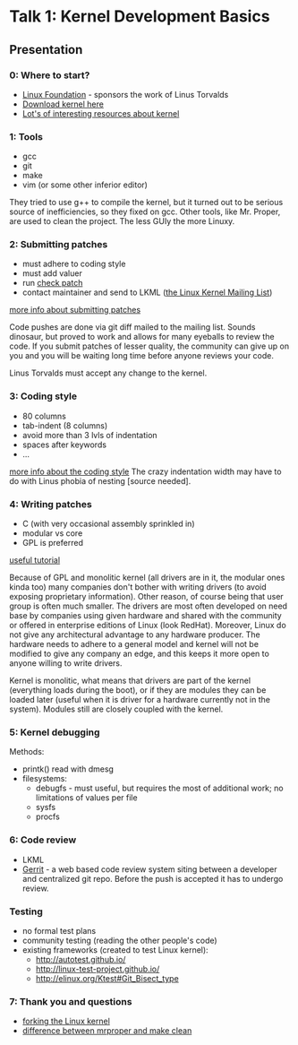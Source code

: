 # Talk 1: Kernel Development Basics

## Presentation

### 0: Where to start?

* [Linux Foundation](http://www.linuxfoundation.org/) - sponsors the work of Linus Torvalds
* [Download kernel here](https://www.kernel.org/)
* [Lot's of interesting resources about kernel](http://kernelnewbies.org/)

### 1: Tools

* gcc
* git
* make
* vim (or some other inferior editor)

They tried to use g++ to compile the kernel, but it turned out to be serious source of inefficiencies, so they fixed on gcc.
Other tools, like Mr. Proper, are used to clean the project.
The less GUIy the more Linuxy.

### 2: Submitting patches

* must adhere to coding style
* must add valuer
* run [check patch](http://www.checkpatch.pl)
* contact maintainer and send to LKML ([the Linux Kernel Mailing List](https://lkml.org/))

[more info about submitting patches](http://kernelnewbies.org/FirstKernelPatch)

Code pushes are done via git diff mailed to the mailing list. Sounds dinosaur, but proved to work and allows for many eyeballs to review the code. If you submit patches of lesser quality, the community can give up on you and you will be waiting long time before anyone reviews your code.

Linus Torvalds must accept any change to the kernel.

### 3: Coding style

* 80 columns
* tab-indent (8 columns)
* avoid more than 3 lvls of indentation
* spaces after keywords
* ...

[more info about the coding style](https://www.kernel.org/doc/Documentation/CodingStyle)
The crazy indentation width may have to do with Linus phobia of nesting [source needed].

### 4: Writing patches

* C (with very occasional assembly sprinkled in)
* modular vs core
* GPL is preferred

[useful tutorial](http://www.linuxvoice.com/be-a-kernel-hacker/)

Because of GPL and monolitic kernel (all drivers are in it, the modular ones kinda too) many companies don't bother with writing drivers (to avoid exposing proprietary information). Other reason, of course being that user group is often much smaller. The drivers are most often developed on need base by companies using given hardware and shared with the community or offered in enterprise editions of Linux (look RedHat). Moreover, Linux do not give any architectural advantage to any hardware producer. The hardware needs to adhere to a general model and kernel will not be modified to give any company an edge, and this keeps it more open to anyone willing to write drivers.

Kernel is monolitic, what means that drivers are part of the kernel (everything loads during the boot), or if they are modules they can be loaded later (useful when it is driver for a hardware currently not in the system). Modules still are closely coupled with the kernel.
### 5: Kernel debugging

Methods:
 * printk() read with dmesg
 * filesystems:
   * debugfs - must useful, but requires the most of additional work; no limitations of values per file
   * sysfs
   * procfs

### 6: Code review

* LKML
* [Gerrit](https://code.google.com/p/gerrit/) - a web based code review system siting between a developer and centralized git repo. Before the push is accepted it has to undergo review.

### Testing

* no formal test plans
* community testing (reading the other people's code)
* existing frameworks (created to test Linux kernel):
  * http://autotest.github.io/
  * http://linux-test-project.github.io/
  * http://elinux.org/Ktest#Git_Bisect_type

### 7: Thank you and questions

* [forking the Linux kernel](http://linux-beta.slashdot.org/story/07/09/18/131240/fork-the-linux-kernel)
* [difference between mrproper and make clean](http://www.linuxquestions.org/questions/slackware-14/difference-between-make-mrproper-and-make-clean-473144/)